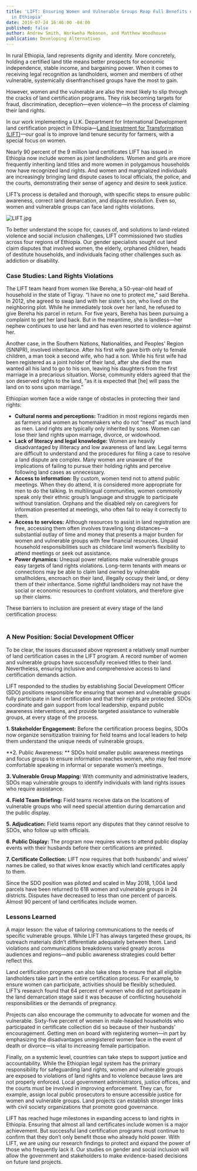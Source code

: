 ```yaml
---
title: 'LIFT: Ensuring Women and Vulnerable Groups Reap Full Benefits of Land Certification
  in Ethiopia'
date: 2019-07-24 16:46:00 -04:00
published: false
author: Andrew Smith, Workwoha Mekonen, and Matthew Woodhouse
publication: Developing Alternatives
---
```


In rural Ethiopia, land represents dignity and identity. More concretely, holding a certified land title means better prospects for economic independence, stable income, and bargaining power. When it comes to receiving legal recognition as landholders, women and members of other vulnerable, systemically disenfranchised groups have the most to gain.

However, women and the vulnerable are also the most likely to slip through the cracks of land certification programs. They risk becoming targets for fraud, discrimination, deception—even violence—in the process of claiming their land rights.

In our work implementing a U.K. Department for International Development land certification project in Ethiopia—[Land Investment for Transformation (LIFT)](https://www.dai.com/our-work/projects/ethiopia-land-investment-transformation-lift)—our goal is to improve land tenure security for farmers, with a special focus on women.

Nearly 90 percent of the 9 million land certificates LIFT has issued in Ethiopia now include women as joint landholders. Women and girls are more frequently inheriting land titles and more women in polygamous households now have recognized land rights. And women and marginalized individuals are increasingly bringing land dispute cases to local officials, the police, and the courts, demonstrating their sense of agency and desire to seek justice.

LIFT’s process is detailed and thorough, with specific steps to ensure public awareness, correct land demarcation, and dispute resolution. Even so, women and vulnerable groups can face land rights violations.

![LIFT.jpg](/uploads/LIFT.jpg)

To better understand the scope for, causes of, and solutions to land-related violence and social inclusion challenges, LIFT commissioned two studies across four regions of Ethiopia.  Our gender specialists sought out land claim disputes that involved women, the elderly, orphaned children, heads of destitute households, and individuals facing other challenges such as addiction or disability.

### Case Studies: Land Rights Violations

The LIFT team heard from women like Bereha, a 50-year-old head of household in the state of Tigray. “I have no one to protect me,” said Bereha. In 2012, she agreed to swap land with her sister’s son, who lived on the neighboring plot. While he immediately took over her land, he refused to give Bereha his parcel in return. For five years, Bereha has been pursuing a complaint to get her land back. But in the meantime, she is landless—her nephew continues to use her land and has even resorted to violence against her.

Another case, in the Southern Nations, Nationalities, and Peoples' Region (SNNPR), involved inheritance. After his first wife gave birth only to female children, a man took a second wife, who had a son. While his first wife had been registered as a joint holder of their land, after she died the man wanted all his land to go to his son, leaving his daughters from the first marriage in a precarious situation. Worse, community elders agreed that the son deserved rights to the land, “as it is expected that \[he\] will pass the land on to sons upon marriage.”

Ethiopian women face a wide range of obstacles in protecting their land rights:

* **Cultural norms and perceptions:** Tradition in most regions regards men as farmers and women as homemakers who do not “need” as much land as men. Land rights are typically only inherited by sons. Women can lose their land rights upon marriage, divorce, or widowhood.
* **Lack of literacy and legal knowledge:** Women are heavily disadvantaged by illiteracy and low awareness of land law. Legal terms are difficult to understand and the procedures for filing a case to resolve a land dispute are complex. Many women are unaware of the implications of failing to pursue their holding rights and perceive following land cases as unnecessary.
* **Access to information:** By custom, women tend not to attend public meetings. When they do attend, it is considered more appropriate for men to do the talking. In multilingual communities, women commonly speak only their ethnic group’s language and struggle to participate without translation. Orphans and the disabled rely on caregivers for information presented at meetings, who often fail to relay it correctly to them.
* **Access to services:** Although resources to assist in land registration are free, accessing them often involves traveling long distances—a substantial outlay of time and money that presents a major burden for women and vulnerable groups with few financial resources.  Unpaid household responsibilities such as childcare limit women’s flexibility to attend meetings or seek out assistance.
* **Power dynamics:** Unequal power relations make vulnerable groups easy targets of land rights violations. Long-term tenants with means or connections may be able to claim land owned by vulnerable smallholders, encroach on their land, illegally occupy their land, or deny them of their inheritance. Some rightful landholders may not have the social or economic resources to confront violators, and therefore give up their claims.

These barriers to inclusion are present at every stage of the land certification process:

<script src="//my.visme.co/visme.js"></script><div class="visme_d" data-url="9079vynk-ensuring-that-women-and-vulnerable-groups-reap-the-full-benefits-of-land-certification" data-w="800" data-h="1349" data-domain="my"></div><p style="width: 220px; font-family: Montserrat,serif; border-radius:3px; padding: 3px; font-size: 12px; color: #314152" >

### A New Position: Social Development Officer

To be clear, the issues discussed above represent a relatively small number of land certification cases in the LIFT program. A record number of women and vulnerable groups have successfully received titles to their land. Nevertheless, ensuring inclusive and comprehensive access to land certification demands action.

LIFT responded to the studies by establishing Social Development Officer (SDO) positions responsible for ensuring that women and vulnerable groups fully participate in land certification and that their rights are protected. SDOs coordinate and gain support from local leadership, expand public awareness interventions, and provide targeted assistance to vulnerable groups, at every stage of the process.

**1. Stakeholder Engagement:** Before the certification process begins, SDOs now organize sensitization training for field teams and local leaders to help them understand the unique needs of vulnerable groups.

**2. Public Awareness: ** SDOs hold smaller public awareness meetings and focus groups to ensure information reaches women, who may feel more comfortable speaking in informal or separate women’s meetings.

**3. Vulnerable Group Mapping:** With community and administrative leaders, SDOs map vulnerable groups to identify individuals with land rights issues who require assistance.

**4. Field Team Briefing:** Field teams receive data on the locations of vulnerable groups who will need special attention during demarcation and the public display.

**5. Adjudication:** Field teams report any disputes that they cannot resolve to SDOs, who follow up with officials.

**6. Public Display:** The program now requires wives to attend public display events with their husbands before their certifications are printed.

**7. Certificate Collection:** LIFT now requires that both husbands’ and wives’ names be called, so that wives know exactly which land certificates apply to them.

Since the SDO position was piloted and scaled in May 2018, 1,004 land parcels have been returned to 618 women and vulnerable groups in 24 districts. Disputes have decreased to less than one percent of parcels. Almost 90 percent of land certificates include women.

### Lessons Learned

A major lesson: the value of tailoring communications to the needs of specific vulnerable groups. While LIFT has always targeted these groups, its outreach materials didn’t differentiate adequately between them. Land violations and communications breakdowns varied greatly across audiences and regions—and public awareness strategies could better reflect this.

Land certification programs can also take steps to ensure that all eligible landholders take part in the entire certification process. For example, to ensure women can participate, activities should be flexibly scheduled. LIFT’s research found that 64 percent of women who did not participate in the land demarcation stage said it was because of conflicting household responsibilities or the demands of pregnancy.

Projects can also encourage the community to advocate for women and the vulnerable. Sixty-five percent of women in male-headed households who participated in certificate collection did so because of their husbands’ encouragement. Getting men on board with registering women—in part by emphasizing the disadvantages unregistered women face in the event of death or divorce—is vital to increasing female participation.

Finally, on a systemic level, countries can take steps to support justice and accountability. While the Ethiopian legal system has the primary responsibility for safeguarding land rights, women and vulnerable groups are exposed to violations of land rights and to violence because laws are not properly enforced. Local government administrators, justice offices, and the courts must be involved in improving enforcement. They can, for example, assign local public prosecutors to ensure accessible justice for women and vulnerable groups. Land projects can establish stronger links with civil society organizations that promote good governance.

LIFT has reached huge milestones in expanding access to land rights in Ethiopia. Ensuring that almost all land certificates include women is a major achievement. But successful land certification programs must continue to confirm that they don’t only benefit those who already hold power. With LIFT, we are using our research findings to protect and expand the power of those who frequently lack it. Our studies on gender and social inclusion will allow the government and stakeholders to make evidence-based decisions on future land projects.